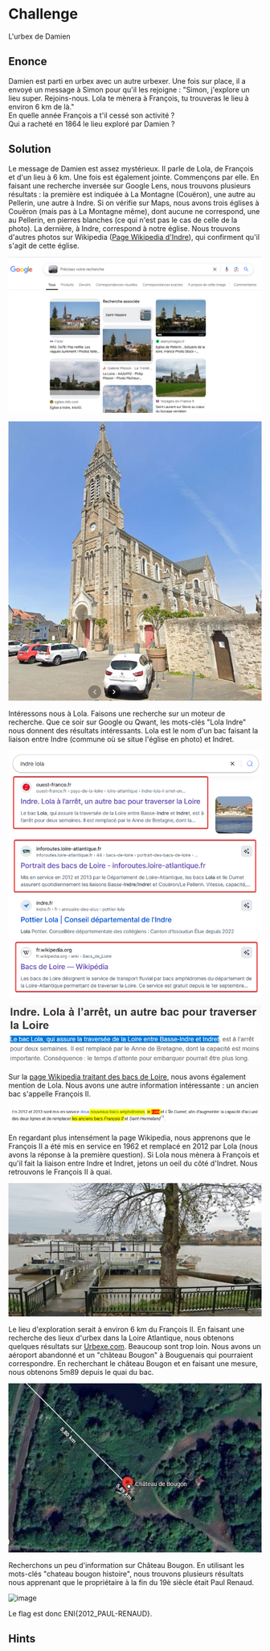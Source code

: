 # Challenge
L'urbex de Damien

## Enonce
Damien est parti en urbex avec un autre urbexer. Une fois sur place, il a envoyé un message à Simon pour qu'il les rejoigne : "Simon, j'explore un lieu super. Rejoins-nous. Lola te mènera à François, tu trouveras le lieu à environ 6 km de là." \
En quelle année François a t'il cessé son activité ? \
Qui a racheté en 1864 le lieu exploré par Damien ?

## Solution
Le message de Damien est assez mystérieux. Il parle de Lola, de François et d'un lieu à 6 km. Une fois est également jointe. Commençons par elle. En faisant une recherche inversée sur Google Lens, nous trouvons plusieurs résultats : la première est indiquée à La Montagne (Couëron), une autre au Pellerin, une autre à Indre. Si on vérifie sur Maps, nous avons trois églises à Couëron (mais pas à La Montagne même), dont aucune ne correspond, une au Pellerin, en pierres blanches (ce qui n'est pas le cas de celle de la photo). La dernière, à Indre, correspond à notre église. Nous trouvons d'autres photos sur Wikipedia ([Page Wikipedia d'Indre](https://fr.wikipedia.org/wiki/Indre_(Loire-Atlantique)#.C3.89glise_Saint-Hermeland)), qui confirment qu'il s'agit de cette église.
  
![image](src/resultats_recherche_google_lens.png)

![image](src/eglise_saint_hermeland_indre.jpg) 
  
Intéressons nous à Lola. Faisons une recherche sur un moteur de recherche. Que ce soir sur Google ou Qwant, les mots-clés "Lola Indre" nous donnent des résultats intéressants. Lola est le nom d'un bac faisant la liaison entre Indre (commune où se situe l'église en photo) et Indret.
  
![image](src/recherche_lola_indre.png)
  
![image](src/article_lola.png) 
  
Sur la [page Wikipedia traitant des bacs de Loire](https://fr.wikipedia.org/wiki/Bacs_de_Loire), nous avons également mention de Lola. Nous avons une autre information intéressante : un ancien bac s'appelle François II. 
  
![image](src/article_wikipedia_bacsdeloire.png) 
  
En regardant plus intensément la page Wikipedia, nous apprenons que le François II a été mis en service en 1962 et remplacé en 2012 par Lola (nous avons la réponse à la première question). Si Lola nous mènera à François et qu'il fait la liaison entre Indre et Indret, jetons un oeil du côté d'Indret. Nous retrouvons le François II à quai. 
  
![image](src/bac_francois-II_indret.jpg) 
  
Le lieu d'exploration serait à environ 6 km du François II. En faisant une recherche des lieux d'urbex dans la Loire Atlantique, nous obtenons quelques résultats sur [Urbexe.com](https://www.urbexe.com/france/pays-de-la-loire/loire-atlantique/). Beaucoup sont trop loin. Nous avons un aéroport abandonné et un "château Bougon" à Bouguenais qui pourraient correspondre. En recherchant le château Bougon et en faisant une mesure, nous obtenons 5m89 depuis le quai du bac. 
  
![image](src/chateau_bougon.jpg) 
  
Recherchons un peu d'information sur Château Bougon. En utilisant les mots-clés "chateau bougon histoire", nous trouvons plusieurs résultats nous apprenant que le propriétaire à la fin du 19è siècle était Paul Renaud. 
  
![image](src/resultats_recherche_google_chateau_bougon_histoire.jpg) 
  
Le flag est donc ENI{2012_PAUL-RENAUD}. 

## Hints
